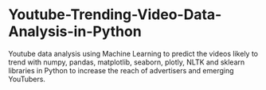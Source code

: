 # Youtube-Trending-Video-Data-Analysis-in-Python
Youtube data analysis using Machine Learning to predict the videos likely to trend with numpy, pandas, matplotlib, seaborn, plotly, NLTK and sklearn libraries in Python to increase the reach of advertisers and emerging YouTubers.
